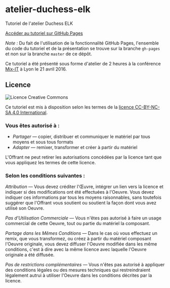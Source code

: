 # atelier-duchess-elk
Tutoriel de l'atelier Duchess ELK

[Accéder au tutoriel sur GitHub Pages](http://leneurone.github.io/atelier-duchess-elk/)

*Note :* Du fait de l'utilisation de la fonctionnalité GitHub Pages, l'ensemble du code du tutoriel et de la présentation se trouve sur la branche `gh-pages` et non sur la branche `master` de ce dépôt.

Ce tutoriel a été présenté sous forme d'atelier de 2 heures à la conférence [Mix-IT](http://www.mix-it.fr/session/2822/) à Lyon le 21 avril 2016.

## Licence

![Licence Creative Commons](https://i.creativecommons.org/l/by-nc-sa/4.0/88x31.png)

Ce tutoriel est mis à disposition selon les termes de la [licence CC-BY-NC-SA 4.0 International](http://creativecommons.org/licenses/by-nc-sa/4.0/).

### Vous êtes autorisé à :

* *Partager* — copier, distribuer et communiquer le matériel par tous moyens et sous tous formats
* *Adapter* — remixer, transformer et créer à partir du matériel

L'Offrant ne peut retirer les autorisations concédées par la licence tant que vous appliquez les termes de cette licence.

### Selon les conditions suivantes :

*Attribution* — Vous devez créditer l'Œuvre, intégrer un lien vers la licence et indiquer si des modifications ont été effectuées à l'Oeuvre. Vous devez indiquer ces informations par tous les moyens raisonnables, sans toutefois suggérer que l'Offrant vous soutient ou soutient la façon dont vous avez utilisé son Oeuvre.

*Pas d’Utilisation Commerciale* — Vous n'êtes pas autorisé à faire un usage commercial de cette Oeuvre, tout ou partie du matériel la composant.

*Partage dans les Mêmes Conditions* — Dans le cas où vous effectuez un remix, que vous transformez, ou créez à partir du matériel composant l'Oeuvre originale, vous devez diffuser l'Oeuvre modifiée dans les même conditions, c'est à dire avec la même licence avec laquelle l'Oeuvre originale a été diffusée.

*Pas de restrictions complémentaires* — Vous n'êtes pas autorisé à appliquer des conditions légales ou des mesures techniques qui restreindraient légalement autrui à utiliser l'Oeuvre dans les conditions décrites par la licence.